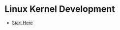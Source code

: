 # Linux Kernel Development

- [Start Here](https://github.com/cobaproject/linuxkerneldevelopment/wiki)
